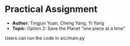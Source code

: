 # Practical Assignment

* **Author:** Tingjun Yuan, Cheng Yang, Yi Yang
* **Topic:** Option 2: Save the Planet "one piece at a time"


Users can run the code in src/main.py
